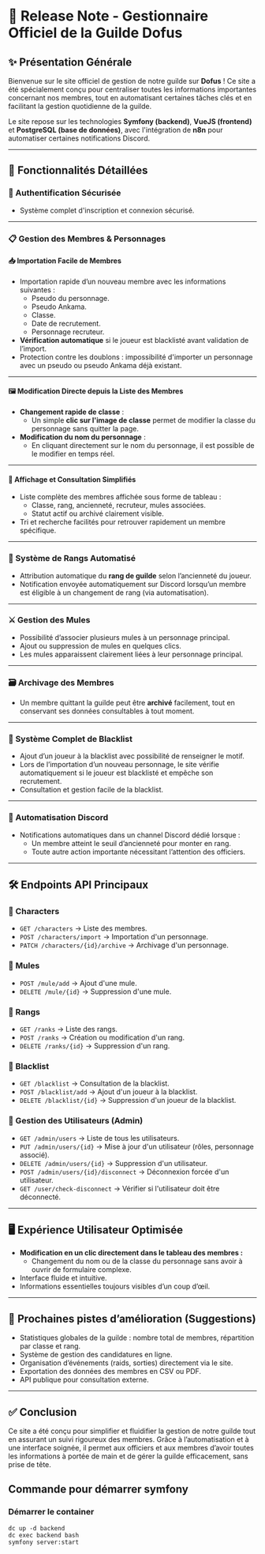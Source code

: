 # 📢 Release Note - Gestionnaire Officiel de la Guilde Dofus

## ✨ Présentation Générale

Bienvenue sur le site officiel de gestion de notre guilde sur **Dofus** ! Ce site a été spécialement conçu pour centraliser toutes les informations importantes concernant nos membres, tout en automatisant certaines tâches clés et en facilitant la gestion quotidienne de la guilde.

Le site repose sur les technologies **Symfony (backend)**, **VueJS (frontend)** et **PostgreSQL (base de données)**, avec l'intégration de **n8n** pour automatiser certaines notifications Discord.

---

## 🚀 Fonctionnalités Détaillées

### 🔐 Authentification Sécurisée

- Système complet d'inscription et connexion sécurisé.

---

### 📋 Gestion des Membres & Personnages

#### 📥 Importation Facile de Membres

- Importation rapide d’un nouveau membre avec les informations suivantes :
  - Pseudo du personnage.
  - Pseudo Ankama.
  - Classe.
  - Date de recrutement.
  - Personnage recruteur.
- **Vérification automatique** si le joueur est blacklisté avant validation de l’import.
- Protection contre les doublons : impossibilité d'importer un personnage avec un pseudo ou pseudo Ankama déjà existant.

---

#### 🖼️ Modification Directe depuis la Liste des Membres

- **Changement rapide de classe** :
  - Un simple **clic sur l'image de classe** permet de modifier la classe du personnage sans quitter la page.
- **Modification du nom du personnage** :
  - En cliquant directement sur le nom du personnage, il est possible de le modifier en temps réel.

---

#### 📜 Affichage et Consultation Simplifiés

- Liste complète des membres affichée sous forme de tableau :
  - Classe, rang, ancienneté, recruteur, mules associées.
  - Statut actif ou archivé clairement visible.
- Tri et recherche facilités pour retrouver rapidement un membre spécifique.

---

### 🏅 Système de Rangs Automatisé

- Attribution automatique du **rang de guilde** selon l’ancienneté du joueur.
- Notification envoyée automatiquement sur Discord lorsqu’un membre est éligible à un changement de rang (via automatisation).

---

### ⚔️ Gestion des Mules

- Possibilité d’associer plusieurs mules à un personnage principal.
- Ajout ou suppression de mules en quelques clics.
- Les mules apparaissent clairement liées à leur personnage principal.

---

### 🗃️ Archivage des Membres

- Un membre quittant la guilde peut être **archivé** facilement, tout en conservant ses données consultables à tout moment.

---

### 🚫 Système Complet de Blacklist

- Ajout d’un joueur à la blacklist avec possibilité de renseigner le motif.
- Lors de l’importation d’un nouveau personnage, le site vérifie automatiquement si le joueur est blacklisté et empêche son recrutement.
- Consultation et gestion facile de la blacklist.

---

### 🔔 Automatisation Discord

- Notifications automatiques dans un channel Discord dédié lorsque :
  - Un membre atteint le seuil d’ancienneté pour monter en rang.
  - Toute autre action importante nécessitant l’attention des officiers.

---

## 🛠️ Endpoints API Principaux

### 📌 Characters

- `GET /characters` → Liste des membres.
- `POST /characters/import` → Importation d'un personnage.
- `PATCH /characters/{id}/archive` → Archivage d'un personnage.

### 📌 Mules

- `POST /mule/add` → Ajout d'une mule.
- `DELETE /mule/{id}` → Suppression d'une mule.

### 📌 Rangs

- `GET /ranks` → Liste des rangs.
- `POST /ranks` → Création ou modification d'un rang.
- `DELETE /ranks/{id}` → Suppression d'un rang.

### 📌 Blacklist

- `GET /blacklist` → Consultation de la blacklist.
- `POST /blacklist/add` → Ajout d'un joueur à la blacklist.
- `DELETE /blacklist/{id}` → Suppression d'un joueur de la blacklist.

### 📌 Gestion des Utilisateurs (Admin)

- `GET /admin/users` → Liste de tous les utilisateurs.
- `PUT /admin/users/{id}` → Mise à jour d'un utilisateur (rôles, personnage associé).
- `DELETE /admin/users/{id}` → Suppression d'un utilisateur.
- `POST /admin/users/{id}/disconnect` → Déconnexion forcée d'un utilisateur.
- `GET /user/check-disconnect` → Vérifier si l'utilisateur doit être déconnecté.

---

## 🖥️ Expérience Utilisateur Optimisée

- **Modification en un clic directement dans le tableau des membres :**
  - Changement du nom ou de la classe du personnage sans avoir à ouvrir de formulaire complexe.
- Interface fluide et intuitive.
- Informations essentielles toujours visibles d’un coup d’œil.

---

## 🌱 Prochaines pistes d’amélioration (Suggestions)

- Statistiques globales de la guilde : nombre total de membres, répartition par classe et rang.
- Système de gestion des candidatures en ligne.
- Organisation d’événements (raids, sorties) directement via le site.
- Exportation des données des membres en CSV ou PDF.
- API publique pour consultation externe.

---

## ✅ Conclusion

Ce site a été conçu pour simplifier et fluidifier la gestion de notre guilde tout en assurant un suivi rigoureux des membres. Grâce à l’automatisation et à une interface soignée, il permet aux officiers et aux membres d’avoir toutes les informations à portée de main et de gérer la guilde efficacement, sans prise de tête.

## Commande pour démarrer symfony

### Démarrer le container

```
dc up -d backend
dc exec backend bash
symfony server:start
```
